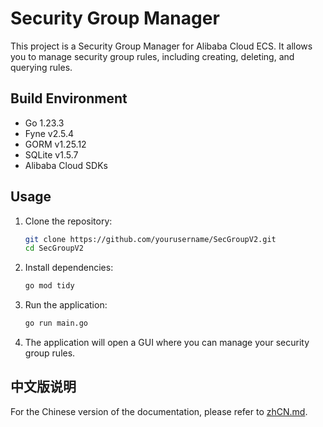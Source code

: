 # Security Group Manager

This project is a Security Group Manager for Alibaba Cloud ECS. It allows you to manage security group rules, including creating, deleting, and querying rules.

## Build Environment

- Go 1.23.3
- Fyne v2.5.4
- GORM v1.25.12
- SQLite v1.5.7
- Alibaba Cloud SDKs

## Usage

1. Clone the repository:
    ```sh
    git clone https://github.com/yourusername/SecGroupV2.git
    cd SecGroupV2
    ```

2. Install dependencies:
    ```sh
    go mod tidy
    ```

3. Run the application:
    ```sh
    go run main.go
    ```

4. The application will open a GUI where you can manage your security group rules.

## 中文版说明

For the Chinese version of the documentation, please refer to [zhCN.md](./doc/zhCN.md).
